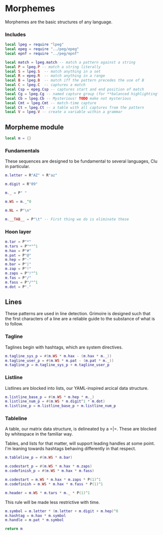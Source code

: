 # Morphemes
 Morphemes are the basic structures of any language.


### Includes
```lua
local lpeg = require "lpeg"
local epeg = require "../peg/epeg"
local epnf = require "../peg/epnf"

local match = lpeg.match -- match a pattern against a string
local P = lpeg.P -- match a string literally
local S = lpeg.S  -- match anything in a set
local R = epeg.R  -- match anything in a range
local B = lpeg.B  -- match iff the pattern precedes the use of B
local C = lpeg.C  -- captures a match
local Csp = epeg.Csp -- captures start and end position of match
local Cg = lpeg.Cg -- named capture group (for **balanced highlighting**)
local Cb = lpeg.Cb -- Mysterious! TODO make not mysterious
local Cmt = lpeg.Cmt -- match-time capture
local Ct = lpeg.Ct -- a table with all captures from the pattern
local V = lpeg.V -- create a variable within a grammar
```
## Morpheme module
```lua
local m = {}
```
### Fundamentals
  These sequences are designed to be fundamental to several languages, Clu
in particular.

```lua
m.letter = R"AZ" + R"az"

m.digit = R"09"

m._ = P" "

m.WS = m._^0

m.NL = P"\n"

m.__TAB__ = P"\t" -- First thing we do is eliminate these
```
### Hoon layer
```lua
m.tar = P"*"
m.tars = P"*"^1
m.hax = P"#"
m.pat = P"@"
m.hep = P"-"
m.bar = P"|"
m.zap = P"!"
m.zaps = P"!"^1
m.fas = P"/"
m.fass = P"/"^1
m.dot = P"."
```
## Lines
  These patterns are used in line detection.  Grimoire is designed such that
the first characters of a line are a reliable guide to the substance of what
is to follow. 



### Tagline
  Taglines begin with hashtags, which are system directives.

```lua
m.tagline_sys_p = #(m.WS * m.hax - (m.hax * m._))
m.tagline_user_p = #(m.WS * m.pat - (m.pat * m._))
m.tagline_p = m.tagline_sys_p + m.tagline_user_p
```
### Listline 
  Listlines are blocked into lists, our YAML-inspired arcical data
structure. 

```lua
m.listline_base_p = #(m.WS * m.hep * m._)
m.listline_num_p = #(m.WS * m.digit^1 * m.dot)
m.listline_p = m.listline_base_p + m.listline_num_p

```
### Tableline
  A table, our matrix data structure, is delineated by a =|=.  These
are blocked by whitespace in the familiar way. 

Tables, and lists for that matter, will support leading handles at 
some point.  I'm leaning towards hashtags behaving differently in that
respect.

```lua
m.tableline_p = #(m.WS * m.bar)

m.codestart_p = #(m.WS * m.hax * m.zaps)
m.codefinish_p = #(m.WS * m.hax * m.fass)

m.codestart = m.WS * m.hax * m.zaps * P(1)^1
m.codefinish = m.WS * m.hax * m.fass * P(1)^1

m.header = m.WS * m.tars * m._ * P(1)^1 
```
 This rule will be made less restrictive with time. 

```lua
m.symbol = m.letter * (m.letter + m.digit + m.hep)^0 
m.hashtag = m.hax * m.symbol
m.handle = m.pat * m.symbol

return m
```
